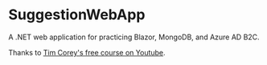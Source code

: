 # SuggestionWebApp
A .NET web application for practicing Blazor, MongoDB, and Azure AD B2C.

Thanks to [Tim Corey's free course on Youtube](https://www.youtube.com/watch?v=eEyAKk4NeSg).